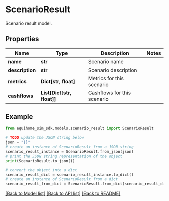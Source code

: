 # ScenarioResult

Scenario result model.

## Properties

Name | Type | Description | Notes
------------ | ------------- | ------------- | -------------
**name** | **str** | Scenario name | 
**description** | **str** | Scenario description | 
**metrics** | **Dict[str, float]** | Metrics for this scenario | 
**cashflows** | **List[Dict[str, float]]** | Cashflows for this scenario | 

## Example

```python
from equihome_sim_sdk.models.scenario_result import ScenarioResult

# TODO update the JSON string below
json = "{}"
# create an instance of ScenarioResult from a JSON string
scenario_result_instance = ScenarioResult.from_json(json)
# print the JSON string representation of the object
print(ScenarioResult.to_json())

# convert the object into a dict
scenario_result_dict = scenario_result_instance.to_dict()
# create an instance of ScenarioResult from a dict
scenario_result_from_dict = ScenarioResult.from_dict(scenario_result_dict)
```
[[Back to Model list]](../README.md#documentation-for-models) [[Back to API list]](../README.md#documentation-for-api-endpoints) [[Back to README]](../README.md)


